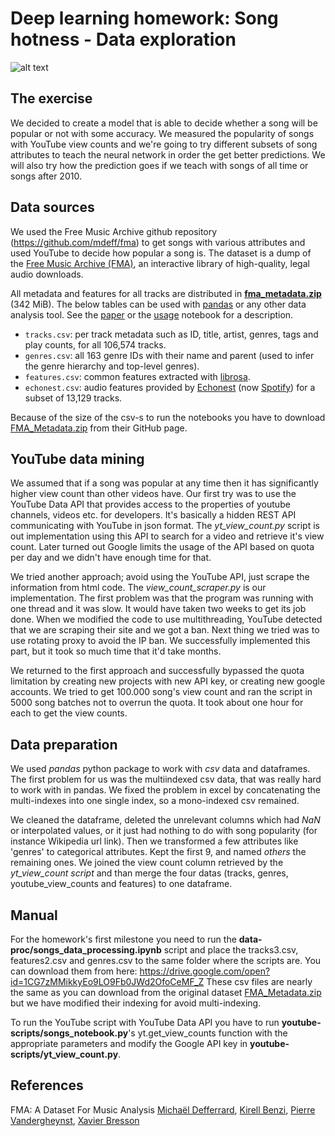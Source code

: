 


# Deep learning homework: Song hotness  - Data exploration

![alt text](https://cdn-images-1.medium.com/max/1600/0*5BKVjZL7eojyU1wH.jpg)

## The exercise

We decided to create a model that is able to decide whether a song will be popular or not with some accuracy. We measured the popularity of songs with YouTube view counts and we're going to try different subsets of song attributes to teach the neural network in order the get better predictions. We will also try how the prediction goes if we teach with songs of all time or songs after 2010.

## Data sources

We used the Free Music Archive github repository (https://github.com/mdeff/fma) to get songs with various attributes and used YouTube to decide how popular a song is. The dataset is a dump of the [Free Music Archive (FMA)](https://freemusicarchive.org/), an interactive library of high-quality, legal audio downloads.


All metadata and features for all tracks are distributed in  **[fma_metadata.zip](https://os.unil.cloud.switch.ch/fma/fma_metadata.zip)**  (342 MiB). The below tables can be used with  [pandas](http://pandas.pydata.org/)  or any other data analysis tool. See the  [paper](https://arxiv.org/abs/1612.01840)  or the  [usage](https://nbviewer.jupyter.org/github/mdeff/fma/blob/outputs/usage.ipynb)  notebook for a description.

-   `tracks.csv`: per track metadata such as ID, title, artist, genres, tags and play counts, for all 106,574 tracks.
-   `genres.csv`: all 163 genre IDs with their name and parent (used to infer the genre hierarchy and top-level genres).
-   `features.csv`: common features extracted with  [librosa](https://librosa.github.io/librosa/).
-   `echonest.csv`: audio features provided by  [Echonest](http://the.echonest.com/)  (now  [Spotify](https://www.spotify.com/)) for a subset of 13,129 tracks.

Because of the size of the csv-s to run the notebooks you have to download [FMA_Metadata.zip](https://os.unil.cloud.switch.ch/fma/fma_metadata.zip) from their GitHub page.

## YouTube data mining
We assumed that if a song was popular at any time then it has significantly higher view count than other videos have. Our first try was to use the YouTube Data API that provides access to the properties of youtube channels, videos etc. for developers. It's basically a hidden REST API communicating with YouTube in json format. The *yt_view_count.py* script is out implementation using this API to search for a video and retrieve it's view count. Later turned out Google limits the usage of the API based on quota per day and we didn't have enough time for that.

 We tried another approach; avoid using the YouTube API, just scrape the information from html code. The *view_count_scraper.py* is our implementation. The first problem was that the program was running with one thread and it was slow. It would have taken two weeks to get its job done. When we modified the code to use multithreading, YouTube detected that we are scraping their site and we got a ban. Next thing we tried was to use rotating proxy to avoid the IP ban. We successfully implemented this part, but it took so much time that it'd take months.

We returned to the first approach and successfully bypassed the quota limitation by creating new projects with new API key, or creating new google accounts. We tried to get 100.000 song's view count and ran the script in 5000 song batches not to overrun the quota. It took about one hour for each to get the view counts.

## Data preparation

We used *pandas* python package to work with *csv* data and dataframes. The first problem for us was the multiindexed csv data, that was really hard to work with in pandas. We fixed the problem in excel by concatenating the multi-indexes into one single index, so a mono-indexed csv remained.

We cleaned the dataframe, deleted the unrelevant columns which had *NaN* or interpolated values, or it just had nothing to do with song popularity (for instance Wikipedia url link). Then we transformed a few attributes like 'genres' to categorical attributes. Kept the first 9, and named *others* the remaining ones.
We joined the view count column retrieved by the *yt_view_count script* and than merge the four datas (tracks, genres, youtube_view_counts and features) to one dataframe.

## Manual

For the homework's first milestone you need to run the **data-proc/songs_data_processing.ipynb** script and place the tracks3.csv, features2.csv and genres.csv to the same folder where the scripts are. You can download them from here:
https://drive.google.com/open?id=1CG7zMMikkyEo9LO9Fb0JWd2OfoCeMF_Z
These csv files are nearly the same as you can download from the original dataset [FMA_Metadata.zip](https://os.unil.cloud.switch.ch/fma/fma_metadata.zip) but we have modified their indexing for avoid multi-indexing.

To run the YouTube script with YouTube Data API you have to run **youtube-scripts/songs_notebook.py**'s yt.get_view_counts function with the appropriate parameters and modify the
Google API key in **youtube-scripts/yt_view_count.py**.

## References

 FMA: A Dataset For Music Analysis
[Michaël Defferrard](https://arxiv.org/search/cs?searchtype=author&query=Defferrard%2C+M),  [Kirell Benzi](https://arxiv.org/search/cs?searchtype=author&query=Benzi%2C+K),  [Pierre Vandergheynst](https://arxiv.org/search/cs?searchtype=author&query=Vandergheynst%2C+P),  [Xavier Bresson](https://arxiv.org/search/cs?searchtype=author&query=Bresson%2C+X)
